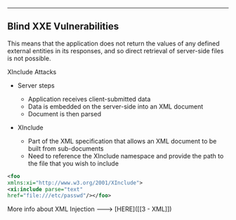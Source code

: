 --- ---

<h2>Blind XXE Vulnerabilities</h2>

This means that the application does not return the values of any defined external entities in its responses, and so direct retrieval of server-side files is not possible.

XInclude Attacks
- Server steps
	- Application receives client-submitted data
	- Data is embedded on the server-side into an XML document
	- Document is then parsed

- XInclude
	- Part of the XML specification that allows an XML document to be built from sub-documents
	- Need to reference the XInclude namespace and provide the path to the file that you wish to include

```xml
<foo 
xmlns:xi="http://www.w3.org/2001/XInclude">
<xi:include parse="text"
href="file:///etc/passwd"/></foo>
```


More info about XML Injection ---> [HERE]([[3 - XML]])
